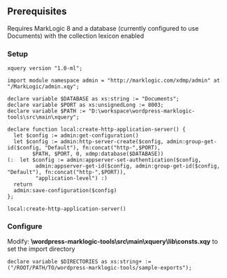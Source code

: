 ## Prerequisites ##
Requires MarkLogic 8 and a database (currently configured to use Documents) with the collection lexicon enabled

### Setup ###
```
xquery version "1.0-ml";

import module namespace admin = "http://marklogic.com/xdmp/admin" at "/MarkLogic/admin.xqy";

declare variable $DATABASE as xs:string := "Documents";
declare variable $PORT as xs:unsignedLong := 8003;
declare variable $PATH := "D:\workspace\wordpress-marklogic-tools\src\main\xquery";

declare function local:create-http-application-server() {
  let $config := admin:get-configuration()
  let $config := admin:http-server-create($config, admin:group-get-id($config, "Default"), fn:concat("http-",$PORT),
        $PATH, $PORT, 0, xdmp:database($DATABASE))
(:  let $config := admin:appserver-set-authentication($config,
         admin:appserver-get-id($config, admin:group-get-id($config, "Default"), fn:concat("http-",$PORT)),
         "application-level") :)
  return
  admin:save-configuration($config)
};

local:create-http-application-server()
```

### Configure ###

Modify: **\wordpress-marklogic-tools\src\main\xquery\lib\consts.xqy** to set the import directory

```
declare variable $DIRECTORIES as xs:string+ := ("/ROOT/PATH/TO/wordpress-marklogic-tools/sample-exports");
```